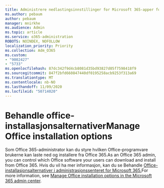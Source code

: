 ```yaml
---
title: Administrere nedlastingsinnstillinger for Microsoft 365-apper for programvare
ms.author: pebaum
author: pebaum
manager: mnirkhe
ms.audience: Admin
ms.topic: article
ms.service: o365-administration
ROBOTS: NOINDEX, NOFOLLOW
localization_priority: Priority
ms.collection: Adm_O365
ms.custom:
- "9002427"
- "5733"
ms.openlocfilehash: 87dc342f9d4cb8081d35bd93827d05f7598418f9
ms.sourcegitcommit: 847f2bfd660847440df0195258acb9253f313a69
ms.translationtype: MT
ms.contentlocale: nb-NO
ms.lasthandoff: 11/09/2020
ms.locfileid: "50714020"
---
```

# <a name="manage-office-installation-options"></a><span data-ttu-id="7b42c-102">Behandle office-installasjonsalternativer</span><span class="sxs-lookup"><span data-stu-id="7b42c-102">Manage Office installation options</span></span>

<span data-ttu-id="7b42c-103">Som Office 365-administrator kan du styre hvilken Office-programvare brukerne kan laste ned og installere fra Office 365.</span><span class="sxs-lookup"><span data-stu-id="7b42c-103">As an Office 365 admin, you can control which Office software your users can download and install from Office 365.</span></span> <span data-ttu-id="7b42c-104">Hvis du vil ha mer informasjon, kan du se Behandle [Office-installasjonsalternativer i administrasjonssenteret for Microsoft 365.](https://docs.microsoft.com/deployoffice/manage-software-download-settings-office-365)</span><span class="sxs-lookup"><span data-stu-id="7b42c-104">For more information, see [Manage Office installation options in the Microsoft 365 admin center](https://docs.microsoft.com/deployoffice/manage-software-download-settings-office-365).</span></span>
